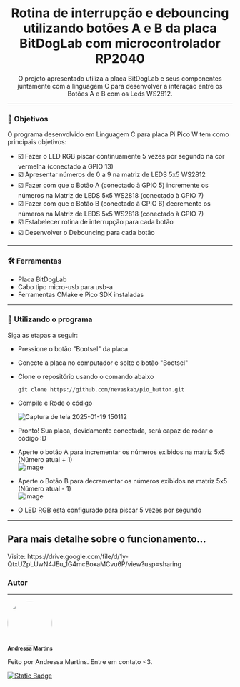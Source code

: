 <h1 align = "center">Rotina de interrupção e debouncing utilizando botões A e B da placa BitDogLab com microcontrolador RP2040</h1>

<p align = "center">O projeto apresentado utiliza a placa BitDogLab e seus componentes juntamente com a linguagem C para desenvolver a interação entre os Botões A e B com os Leds WS2812.</p>

---
<h3>🎯 Objetivos</h3>
<p>O programa desenvolvido em Linguagem C para placa Pi Pico W tem como principais objetivos:</p>

- ☑️ Fazer o LED RGB piscar continuamente 5 vezes por segundo na cor vermelha (conectado à GPIO 13)
- ☑️ Apresentar números de 0 a 9 na matriz de LEDS 5x5 WS2812
- ☑️ Fazer com que o Botão A (conectado à GPIO 5) incremente os números na Matriz de LEDS 5x5 WS2818 (conectado à GPIO 7)
- ☑️ Fazer com que o Botão B (conectado à GPIO 6) decremente os números na Matriz de LEDS 5x5 WS2818 (conectado à GPIO 7)
- ☑️ Estabelecer rotina de interrupção para cada botão
- ☑️ Desenvolver o Debouncing para cada botão
  
---
<h3>🛠️ Ferramentas</h3>

  - Placa BitDogLab
  - Cabo tipo micro-usb para usb-a
  - Ferramentas CMake e Pico SDK instaladas
---

<h3>🚀 Utilizando o programa</h3>

Siga as etapas a seguir:
  - Pressione o botão "Bootsel" da placa
  - Conecte a placa no computador e solte o botão "Bootsel"
  - Clone o repositório usando o comando abaixo
    
    ```gitconfig
    git clone https://github.com/nevaskab/pio_button.git
    ```
  - Compile e Rode o código <br>

    ![Captura de tela 2025-01-19 150112](https://github.com/user-attachments/assets/62fbcc03-5653-4826-be75-316d8e6581bb)

  - Pronto! Sua placa, devidamente conectada, será capaz de rodar o código :D <br>

  - Aperte o botão A para incrementar os números exibidos na matriz 5x5 (Número atual + 1) <br>
  ![image](https://github.com/user-attachments/assets/ba9fce76-38ce-48d7-a005-48ff8b5971fd)

  - Aperte o Botão B para decrementar os números exibidos na matriz 5x5 (Número atual - 1) <br>
  ![image](https://github.com/user-attachments/assets/9797e98b-bee2-4067-87aa-a199651bb29d)

  - O LED RGB está configurado para piscar 5 vezes por segundo <br>
---

<h2>Para mais detalhe sobre o funcionamento...</h2>
Visite: https://drive.google.com/file/d/1y-QtxUZpLUwN4JEu_1G4mcBoxaMCvu6P/view?usp=sharing

### Autor
---
<a><img style="border-radius: 50%;" src="https://avatars.githubusercontent.com/u/133506658?s=400&u=add96d4ebb6071b0473386091845a1509b3de27b&v=4" width="100px;" alt=""/>
<br />
<sub><b>Andressa Martins</b></sub></a>

Feito por Andressa Martins. Entre em contato <3.

<a href="mailto:andressa.devsystem@gmail.com"><img alt="Static Badge" src="https://img.shields.io/badge/andressa.devsystem%40gmail.com-black?style=flat&logo=gmail&logoColor=%23EA4335&logoSize=auto&color=EDF2F4"></a>
